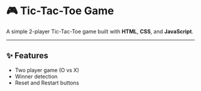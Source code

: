 # 🎮 Tic-Tac-Toe Game

A simple 2-player Tic-Tac-Toe game built with **HTML**, **CSS**, and **JavaScript**.

---

## ✨ Features

- Two player game (O vs X)
- Winner detection
- Reset and Restart buttons
